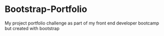 # Bootstrap-Portfolio
My project portfolio challenge as part of my front end developer bootcamp but created with bootstrap
